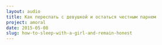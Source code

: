 ```yaml
---
layout: audio
title: Как переспать с девушкой и остаться честным парнем
project: amoral
date: 2015-05-08
slug: how-to-sleep-with-a-girl-and-remain-honest
---
```



